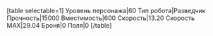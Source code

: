 [table selectable=1]
Уровень персонажа|60
Тип робота|Разведчик
Прочность|15000
Вместимость|600
Скорость|13.20
Скорость MAX|29.04
Броня|0
Поля|0
[/table]
